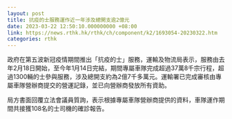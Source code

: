 ```yaml
---
layout: post
title: 抗疫的士服務運作近一年涉及總開支逾2億元
date: 2023-03-22 12:50:10.000000000 +08:00
link: https://news.rthk.hk/rthk/ch/component/k2/1693054-20230322.htm
categories: rthk
---
```


政府在第五波新冠疫情期間推出「抗疫的士」服務，運輸及物流局表示，服務由去年2月18日開始，至今年1月14日完結，期間專屬車隊完成超過37萬8千宗行程，超過1300輛的士參與服務，涉及總開支約為2億7千多萬元。運輸署已完成審核由專屬車隊營辦商提交的營運記錄，並已向營辦商發放所有資助。

局方書面回覆立法會議員質詢，表示根據專屬車隊營辦商提供的資料，車隊運作期間共接獲108名的士司機的確診報告。
